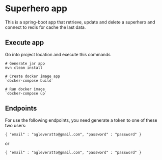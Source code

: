 # Superhero app
This is a spring-boot app that retrieve, update and delete a superhero 
and connect to redis for cache the last data.

## Execute app
Go into project location and execute this commands

    # Generate jar app
    mvn clean install
    
    # Create docker image app
    `docker-compose build`

    # Run docker image
    `docker-compose up`

## Endpoints
For use the following endpoints, you need generate a token to one of these two users:

`{
"email" : "agleveratto@gmail.com",
"password" : "password"
}`

or 

`{
"email" : "agleveratto@gmail.com",
"password" : "password"
}`
